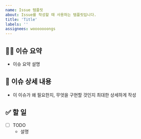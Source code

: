 ```yaml
---
name: Issue 템플릿
about: Issue를 작성할 때 사용하는 템플릿입니다.
title: 'Title'
labels: ''
assignees: wooooooongs
---
```


## 🤷‍♂️ 이슈 요약
- 이슈 요약 설명

## 📝 이슈 상세 내용
- 이 이슈가 왜 필요한지, 무엇을 구현할 것인지 최대한 상세하게 작성

## ✅ 할 일
- [ ] TODO
  - 설명
